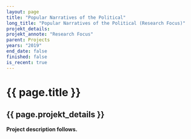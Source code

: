 ```yaml
---
layout: page
title: "Popular Narratives of the Political"
long_title: "Popular Narratives of the Political (Research Focus)"
projekt_details: 
projekt_annote: "Research Focus"
parent: Projects
years: "2019"
end_date: false
finished: false
is_recent: true
---
```

<div class="projekte">
<h1>{{ page.title }}</h1>
<h2>{{ page.projekt_details }}</h2>

<strong>Project description follows.</strong>
</div>